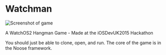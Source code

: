 # Watchman

![Screenshot of game](https://raw.githubusercontent.com/endocrimes/Watchman/master/IMG_2196.jpg)

A WatchOS2 Hangman Game - Made at the iOSDevUK2015 Hackathon

You should just be able to clone, open, and run.
The core of the game is in the Noose framework.
